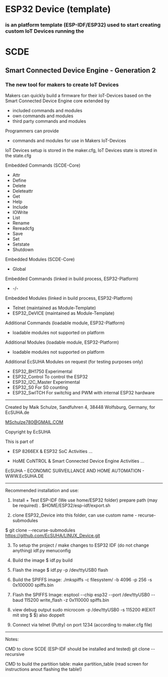 # ESP32 Device (template)
### is an platform template (ESP-IDF/ESP32) used to start creating custom IoT Devices running the

# SCDE
## Smart Connected Device Engine - Generation 2

### The new tool for makers to create IoT Devices

Makers can quickly build a firmware for their IoT-Devices
based on the Smart Connected Device Engine core extended by 
  * included commands and modules
  * own commands and modules
  * third party commands and modules
  
Programmers can provide
  * commands and modules for use in Makers IoT-Devices
  
IoT Devices setup is stored in the maker.cfg, IoT Devices state is stored in the state.cfg

Embedded Commands (SCDE-Core)
  * Attr
  * Define
  * Delete
  * Deleteattr
  * Get
  * Help
  * Include
  * IOWrite
  * List
  * Rename
  * Rereadcfg
  * Save
  * Set
  * Setstate 
  * Shutdown

Embedded Modules (SCDE-Core)
  * Global

Embedded Commands (linked in build process, ESP32-Platform)
  * -/-

Embedded Modules (linked in build process, ESP32-Platform)
  * Telnet (maintained as Module-Template)
  * ESP32_DeVICE (maintained as Module-Template)
    
Additional Commands (loadable module, ESP32-Platform)
  * loadable modules not supported on platform

Additional Modules (loadable module, ESP32-Platform)
  * loadable modules not supported on platform

Additional EcSUHA Modules on request (for testing purposes only)
  * ESP32_BH1750       Experimental
  * ESP32_Control      To control the ESP32
  * ESP32_I2C_Master   Experimental
  * ESP32_S0           For S0 counting
  * ESP32_SwITCH       For switchig and PWM with internal ESP32 hardware
 
  
---


Created by Maik Schulze, Sandfuhren 4, 38448 Wolfsburg, Germany, for EcSUHA.de

MSchulze780@GMAIL.COM

Copyright by EcSUHA

This is part of

- ESP 8266EX & ESP32 SoC Activities ...

- HoME CoNTROL & Smart Connected Device Engine Activities ...
 
EcSUHA - ECONOMIC SURVEILLANCE AND HOME AUTOMATION - WWW.EcSUHA.DE


---


Recommended installation and use:

1. Install + Test ESP-IDF (We use home/ESP32 folder)
prepare path (may be required)
. $HOME/ESP32/esp-idf/export.sh

2. clone ESP32_Device into this folder, can use custom name - recurse-submodules

$ git clone --recurse-submodules https://github.com/EcSUHA/LINUX_Device.git

3. To setup the project / make changes to ESP32 IDF (do not change anything)
idf.py menuconfig

4. Build the image
$ idf.py build

5. Flash the image
$ idf.py -p /dev/ttyUSB0 flash

6. Build the SPIFFS image:
./mkspiffs -c filesystem/ -b 4096 -p 256 -s 0x100000 spiffs.bin

7. Flash the SPIFFS Image:
esptool --chip esp32 --port /dev/ttyUSB0 --baud 115200 write_flash -z 0x110000 spiffs.bin

8. view debug output
sudo microcom -p /dev/ttyUSB0 -s 115200
#(EXIT mit strg $ $) also doppelt

9. Connect via telnet (Putty) on port 1234 (according to maker.cfg file)

---


Notes:

CMD to clone SCDE (ESP-IDF should be installed and tested)
git clone --recursive <project url>


CMD to build the partition table:
make partition_table
(read screen for instructions anout flashing the table!)


